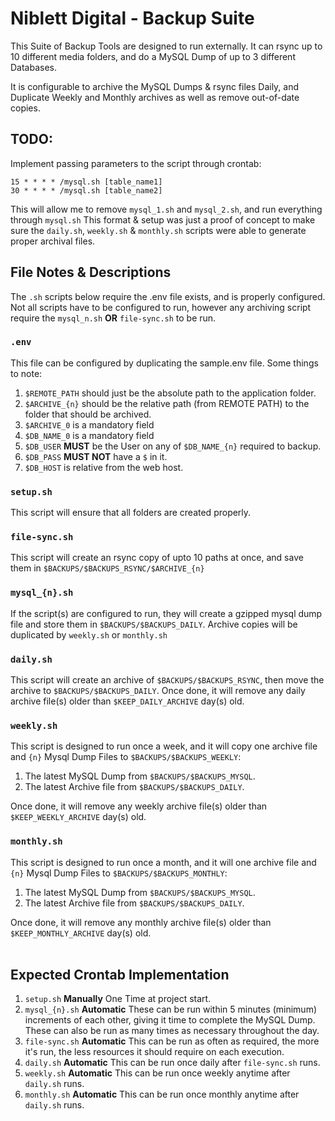 # Niblett Digital - Backup Suite

This Suite of Backup Tools are designed to run externally. It can rsync up to 10 different media folders, and do a MySQL Dump of up to 3 different Databases.

It is configurable to archive the MySQL Dumps & rsync files Daily, and Duplicate Weekly and Monthly archives as well as remove out-of-date copies.

## TODO: 

Implement passing parameters to the script through crontab:
```
15 * * * * /mysql.sh [table_name1]
30 * * * * /mysql.sh [table_name2]
```

This will allow me to remove `mysql_1.sh` and `mysql_2.sh`, and run everything through `mysql.sh` This format & setup was just a proof of concept to make sure the `daily.sh`, `weekly.sh` & `monthly.sh` scripts were able to generate proper archival files.


## File Notes & Descriptions

The `.sh` scripts below require the .env file exists, and is properly configured. Not all scripts have to be configured to run, however any archiving script require the `mysql_n.sh` **OR** `file-sync.sh` to be run.

### ``.env``

This file can be configured by duplicating the sample.env file. Some things to note:

1. `$REMOTE_PATH` should just be the absolute path to the application folder.
2. `$ARCHIVE_{n}` should be the relative path (from REMOTE PATH) to the folder that should be archived.
3. `$ARCHIVE_0` is a mandatory field
4. `$DB_NAME_0` is a mandatory field
5. `$DB_USER` **MUST** be the User on any of `$DB_NAME_{n}` required to backup.
6. `$DB_PASS` **MUST NOT** have a `$` in it.
7. `$DB_HOST` is relative from the web host. 

### ``setup.sh``

This script will ensure that all folders are created properly.

### ``file-sync.sh``

This script will create an rsync copy of upto 10 paths at once, and save them in `$BACKUPS/$BACKUPS_RSYNC/$ARCHIVE_{n}`

### ``mysql_{n}.sh``

If the script(s) are configured to run, they will create a gzipped mysql dump file and store them in `$BACKUPS/$BACKUPS_DAILY`. Archive copies will be duplicated by `weekly.sh` or `monthly.sh`

### ``daily.sh``

This script will create an archive of `$BACKUPS/$BACKUPS_RSYNC`, then move the archive to `$BACKUPS/$BACKUPS_DAILY`. Once done, it will remove any daily archive file(s) older than `$KEEP_DAILY_ARCHIVE` day(s) old.

### ``weekly.sh``

This script is designed to run once a week, and it will copy one archive file and `{n}` Mysql Dump Files to `$BACKUPS/$BACKUPS_WEEKLY`:
1. The latest MySQL Dump from `$BACKUPS/$BACKUPS_MYSQL`.
2. The latest Archive file from `$BACKUPS/$BACKUPS_DAILY`.

Once done, it will remove any weekly archive file(s) older than `$KEEP_WEEKLY_ARCHIVE` day(s) old.

### ``monthly.sh``

This script is designed to run once a month, and it will one archive file and `{n}` Mysql Dump Files to `$BACKUPS/$BACKUPS_MONTHLY`:
1. The latest MySQL Dump from `$BACKUPS/$BACKUPS_MYSQL`.
2. The latest Archive file from `$BACKUPS/$BACKUPS_DAILY`.

Once done, it will remove any monthly archive file(s) older than `$KEEP_MONTHLY_ARCHIVE` day(s) old.
<br><br>

## Expected Crontab Implementation

1. `setup.sh` **Manually** One Time at project start.
2. `mysql_{n}.sh` **Automatic** These can be run within 5 minutes (minimum) increments of each other, giving it time to complete the MySQL Dump. These can also be run as many times as necessary throughout the day.
3. `file-sync.sh` **Automatic** This can be run as often as required, the more it's run, the less resources it should require on each execution.
4. `daily.sh` **Automatic** This can be run once daily after `file-sync.sh` runs.
5. `weekly.sh` **Automatic** This can be run once weekly anytime after `daily.sh` runs.
5. `monthly.sh` **Automatic** This can be run once monthly anytime after `daily.sh` runs.
